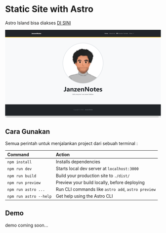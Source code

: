 # Static Site with Astro

Astro Island bisa diakses [DI SINI](https://astro.build)

<img src="/src/images/screenshot.png">

## Cara Gunakan

Semua perintah untuk menjalankan project dari sebuah terminal :

| Command                | Action                                             |
| :--------------------- | :------------------------------------------------- |
| `npm install`          | Installs dependencies                              |
| `npm run dev`          | Starts local dev server at `localhost:3000`        |
| `npm run build`        | Build your production site to `./dist/`            |
| `npm run preview`      | Preview your build locally, before deploying       |
| `npm run astro ...`    | Run CLI commands like `astro add`, `astro preview` |
| `npm run astro --help` | Get help using the Astro CLI                       |

## Demo

demo coming soon...
